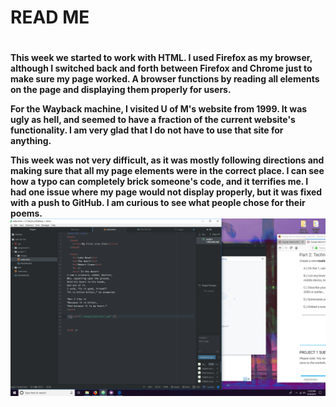 <h1>READ ME<h1 />

<h4> This week we started to work with HTML. I used Firefox as my browser, although I switched back and forth between Firefox and Chrome just to make sure my page worked. A browser functions by reading all elements on the page and displaying them properly for users.

<p> For the Wayback machine, I visited U of M's website from 1999. It was ugly as hell, and seemed to have a fraction of the current website's functionality. I am very glad that I do not have to use that site for anything. <p />

<p> This week was not very difficult, as it was mostly following directions and making sure that all my page elements were in the correct place. I can see how a typo can completely brick someone's code, and it terrifies me. I had one issue where my page would not display properly, but it was fixed with a push to GitHub. I am curious to see what people chose for their poems.

<img src="./images/anotherdamnscreenshot(4).png" />
